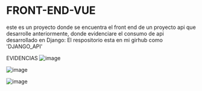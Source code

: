 # FRONT-END-VUE
este es un proyecto donde se encuentra el front end de un proyecto api que desarrolle anteriormente, donde evidenciare el consumo de api desarrollado en Django: El respositorio esta en mi girhub como 'DJANGO_API'

EVIDENCIAS
![image](https://user-images.githubusercontent.com/64045193/227812660-6b9bf264-d3be-4355-90eb-58193103944d.png)

![image](https://user-images.githubusercontent.com/64045193/227812680-6295bc87-39d7-448b-917a-54d4e1bf9c50.png)

![image](https://user-images.githubusercontent.com/64045193/227812689-83a4994b-0a85-4fcd-8943-721da9c247c9.png)

